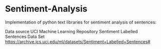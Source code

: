 # Sentiment-Analysis
Implementation of python text libraries for sentiment analysis of sentences:

Data source
UCI Machine Learning Repository
Sentiment Labelled Sentences Data Set 
https://archive.ics.uci.edu/ml/datasets/Sentiment+Labelled+Sentences#

